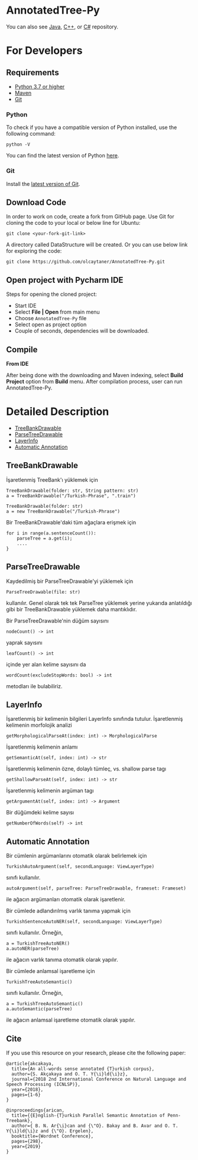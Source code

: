 # AnnotatedTree-Py

You can also see [Java](https://github.com/starlangsoftware/AnnotatedTree), [C++](https://github.com/starlangsoftware/AnnotatedTree-CPP), or [C#](https://github.com/starlangsoftware/AnnotatedTree-CS) repository.

For Developers
============

## Requirements

* [Python 3.7 or higher](#python)
* [Maven](#maven)
* [Git](#git)

### Python 

To check if you have a compatible version of Python installed, use the following command:

    python -V
    
You can find the latest version of Python [here](https://www.python.org/downloads/).

### Git

Install the [latest version of Git](https://git-scm.com/book/en/v2/Getting-Started-Installing-Git).

## Download Code

In order to work on code, create a fork from GitHub page. 
Use Git for cloning the code to your local or below line for Ubuntu:

	git clone <your-fork-git-link>

A directory called DataStructure will be created. Or you can use below link for exploring the code:

	git clone https://github.com/olcaytaner/AnnotatedTree-Py.git

## Open project with Pycharm IDE

Steps for opening the cloned project:

* Start IDE
* Select **File | Open** from main menu
* Choose `AnnotatedTree-Py` file
* Select open as project option
* Couple of seconds, dependencies will be downloaded. 

## Compile

**From IDE**

After being done with the downloading and Maven indexing, select **Build Project** option from **Build** menu. After compilation process, user can run AnnotatedTree-Py.

Detailed Description
============
+ [TreeBankDrawable](#treebankdrawable)
+ [ParseTreeDrawable](#parsetreedrawable)
+ [LayerInfo](#layerinfo)
+ [Automatic Annotation](#automatic-annotation)

## TreeBankDrawable

İşaretlenmiş TreeBank'ı yüklemek için

	TreeBankDrawable(folder: str, String pattern: str)
	a = TreeBankDrawable("/Turkish-Phrase", ".train")

	TreeBankDrawable(folder: str)
	a = new TreeBankDrawable("/Turkish-Phrase")

Bir TreeBankDrawable'daki tüm ağaçlara erişmek için

	for i in range(a.sentenceCount()):
		parseTree = a.get(i);
		....
	}

## ParseTreeDrawable

Kaydedilmiş bir ParseTreeDrawable'yi yüklemek için

	ParseTreeDrawable(file: str)
	
kullanılır. Genel olarak tek tek ParseTree yüklemek yerine yukarıda anlatıldığı gibi bir TreeBankDrawable yüklemek daha mantıklıdır.

Bir ParseTreeDrawable'nin düğüm sayısını

	nodeCount() -> int
	
yaprak sayısını 

	leafCount() -> int
	
içinde yer alan kelime sayısını da

	wordCount(excludeStopWords: bool) -> int
	
metodları ile bulabiliriz.

## LayerInfo

İşaretlenmiş bir kelimenin bilgileri LayerInfo sınıfında tutulur. İşaretlenmiş kelimenin morfolojik
analizi

	getMorphologicalParseAt(index: int) -> MorphologicalParse

İşaretlenmiş kelimenin anlamı

	getSemanticAt(self, index: int) -> str

İşaretlenmiş kelimenin özne, dolaylı tümleç, vs. shallow parse tagı

	getShallowParseAt(self, index: int) -> str

İşaretlenmiş kelimenin argüman tagı

	getArgumentAt(self, index: int) -> Argument
	
Bir düğümdeki kelime sayısı

	getNumberOfWords(self) -> int

## Automatic Annotation

Bir cümlenin argümanlarını otomatik olarak belirlemek için

	TurkishAutoArgument(self, secondLanguage: ViewLayerType)

sınıfı kullanılır. 

	autoArgument(self, parseTree: ParseTreeDrawable, frameset: Frameset)

ile ağacın argümanları otomatik olarak işaretlenir.

Bir cümlede adlandırılmış varlık tanıma yapmak için

	TurkishSentenceAutoNER(self, secondLanguage: ViewLayerType)

sınıfı kullanılır. Örneğin,

	a = TurkishTreeAutoNER()
	a.autoNER(parseTree)

ile ağacın varlık tanıma otomatik olarak yapılır.

Bir cümlede anlamsal işaretleme için

	TurkishTreeAutoSemantic()

sınıfı kullanılır. Örneğin,

	a = TurkishTreeAutoSemantic()
	a.autoSemantic(parseTree)

ile ağacın anlamsal işaretleme otomatik olarak yapılır.

## Cite
If you use this resource on your research, please cite the following paper: 

```
@article{akcakaya,
  title={An all-words sense annotated {T}urkish corpus},
  author={S. Akçakaya and O. T. Y{\i}ld{\i}z},
  journal={2018 2nd International Conference on Natural Language and Speech Processing (ICNLSP)},
  year={2018},
  pages={1-6}
}

@inproceedings{arican,
  title={{E}nglish-{T}urkish Parallel Semantic Annotation of Penn-Treebank},
  author={ B. N. Ar{\i}can and {\"O}. Bakay and B. Avar and O. T. Y{\i}ld{\i}z and {\"O}. Ergelen},
  booktitle={Wordnet Conference},
  pages={298},
  year={2019}
}
